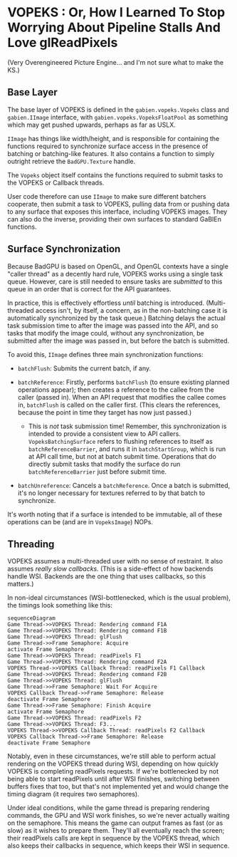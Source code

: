 # VOPEKS : Or, How I Learned To Stop Worrying About Pipeline Stalls And Love glReadPixels

(Very Overengineered Picture Engine... and I'm not sure what to make the KS.)

## Base Layer

The base layer of VOPEKS is defined in the `gabien.vopeks.Vopeks` class and `gabien.IImage` interface, with `gabien.vopeks.VopeksFloatPool` as something which may get pushed upwards, perhaps as far as USLX.

`IImage` has things like width/height, and is responsible for containing the functions required to synchronize surface access in the presence of batching or batching-like features. It also contains a function to simply outright retrieve the `BadGPU.Texture` handle.

The `Vopeks` object itself contains the functions required to submit tasks to the VOPEKS or Callback threads.

User code therefore can use `IImage` to make sure different batchers cooperate, then submit a task to VOPEKS, pulling data from or pushing data to any surface that exposes this interface, including VOPEKS images. They can also do the inverse, providing their own surfaces to standard GaBIEn functions.

## Surface Synchronization

Because BadGPU is based on OpenGL, and OpenGL contexts have a single "caller thread" as a decently hard rule, VOPEKS works using a single task queue. However, care is still needed to ensure tasks are *submitted* to this queue in an order that is correct for the API guarantees.

In practice, this is effectively effortless *until* batching is introduced. (Multi-threaded access isn't, by itself, a concern, as in the non-batching case it is automatically synchronized by the task queue.) Batching delays the actual task submission time to after the image was passed into the API, and so tasks that modify the image could, without any synchronization, be submitted after the image was passed in, but before the batch is submitted.

To avoid this, `IImage` defines three main synchronization functions:

* `batchFlush`: Submits the current batch, if any.

* `batchReference`: Firstly, performs `batchFlush` (to ensure existing planned operations appear); then creates a reference to the callee from the caller (passed in). When an API request that modifies the callee comes in, `batchFlush` is called on the caller first. (This clears the references, because the point in time they target has now just passed.)
  
  * This is *not* task submission time! Remember, this synchronization is intended to provide a consistent view to API callers. `VopeksBatchingSurface` refers to flushing references to itself as `batchReferenceBarrier`, and runs it in `batchStartGroup`, which is run at API call time, but not at batch submit time. Operations that do directly submit tasks that modify the surface do run `batchReferenceBarrier` just before submit time.

* `batchUnreference`: Cancels a `batchReference`. Once a batch is submitted, it's no longer necessary for textures referred to by that batch to synchronize.

It's worth noting that if a surface is intended to be immutable, all of these operations can be (and are in `VopeksImage`) NOPs.

## Threading

VOPEKS assumes a multi-threaded user with no sense of restraint. It also assumes *really slow callbacks.* (This is a side-effect of how backends handle WSI. Backends are the one thing that uses callbacks, so this matters.)

In non-ideal circumstances (WSI-bottlenecked, which is the usual problem), the timings look something like this:

```mermaid
sequenceDiagram
Game Thread->>VOPEKS Thread: Rendering command F1A
Game Thread->>VOPEKS Thread: Rendering command F1B
Game Thread->>VOPEKS Thread: glFlush
Game Thread->>Frame Semaphore: Acquire
activate Frame Semaphore
Game Thread->>VOPEKS Thread: readPixels F1
Game Thread->>VOPEKS Thread: Rendering command F2A
VOPEKS Thread->>VOPEKS Callback Thread: readPixels F1 Callback
Game Thread->>VOPEKS Thread: Rendering command F2B
Game Thread->>VOPEKS Thread: glFlush
Game Thread->>Frame Semaphore: Wait For Acquire
VOPEKS Callback Thread->>Frame Semaphore: Release
deactivate Frame Semaphore
Game Thread->>Frame Semaphore: Finish Acquire
activate Frame Semaphore
Game Thread->>VOPEKS Thread: readPixels F2
Game Thread->>VOPEKS Thread: F3...
VOPEKS Thread->>VOPEKS Callback Thread: readPixels F2 Callback
VOPEKS Callback Thread->>Frame Semaphore: Release
deactivate Frame Semaphore
```

Notably, even in these circumstances, we're still able to perform actual rendering on the VOPEKS thread during WSI, depending on how quickly VOPEKS is completing readPixels requests. If we're bottlenecked by not being able to start readPixels until after WSI finishes, switching between buffers fixes that too, but that's not implemented yet and would change the timing diagram (it requires two semaphores).

Under ideal conditions, while the game thread is preparing rendering commands, the GPU and WSI work finishes, so we're never actually waiting on the semaphore. This means the game can output frames as fast (or as slow) as it wishes to prepare them. They'll all eventually reach the screen; their readPixels calls are kept in sequence by the VOPEKS thread, which also keeps their callbacks in sequence, which keeps their WSI in sequence.
